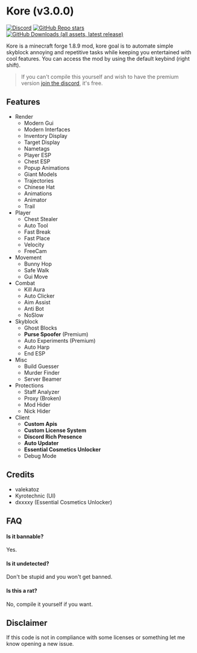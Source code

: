 # Kore (v3.0.0)

[![Discord](https://img.shields.io/discord/1196891678284460053?style=for-the-badge&logo=discord&label=discord&color=9089DA)](https://discord.gg/H4x6eFp9KR)
[![GitHub Repo stars](https://img.shields.io/github/stars/valekatoz/Kore?style=for-the-badge&label=stargazers&logo=esea&logoColor=FFA500&color=FFFF66)](https://github.com/valekatoz/KoreForge)
[![GitHub Downloads (all assets, latest release)](https://img.shields.io/github/downloads/valekatoz/Kore/latest/total?style=for-the-badge&logo=github&label=downloads&color=32CD32)](https://github.com/valekatoz/Kore/releases)

Kore is a minecraft forge 1.8.9 mod, kore goal is to automate simple skyblock annoying and repetitive tasks while keeping you entertained with cool features. 
You can access the mod by using the default keybind (right shift).

> If you can't compile this yourself and wish to have the premium version [join the discord](https://discord.com/invite/H4x6eFp9KR), it's free.

## Features

- Render
  - Modern Gui
  - Modern Interfaces
  - Inventory Display
  - Target Display
  - Nametags
  - Player ESP
  - Chest ESP
  - Popup Animations
  - Giant Models
  - Trajectories
  - Chinese Hat
  - Animations
  - Animator
  - Trail
- Player
  - Chest Stealer
  - Auto Tool
  - Fast Break
  - Fast Place
  - Velocity
  - FreeCam
- Movement
  - Bunny Hop
  - Safe Walk
  - Gui Move
- Combat
  - Kill Aura
  - Auto Clicker
  - Aim Assist
  - Anti Bot
  - NoSlow
- Skyblock
  - Ghost Blocks
  - **Purse Spoofer** (Premium)
  - Auto Experiments (Premium)
  - Auto Harp
  - End ESP
- Misc
  - Build Guesser
  - Murder Finder
  - Server Beamer
- Protections
  - Staff Analyzer
  - Proxy (Broken)
  - Mod Hider
  - Nick Hider
- Client
  - **Custom Apis**
  - **Custom License System**
  - **Discord Rich Presence**
  - **Auto Updater**
  - **Essential Cosmetics Unlocker**
  - Debug Mode

## Credits

- valekatoz
- Kyrotechnic (UI)
- dxxxxy (Essential Cosmetics Unlocker)

## FAQ

#### Is it bannable?

Yes.

#### Is it undetected?

Don't be stupid and you won't get banned.

#### Is this a rat?

No, compile it yourself if you want.

## Disclaimer
If this code is not in compliance with some licenses or something let me know opening a new issue.
